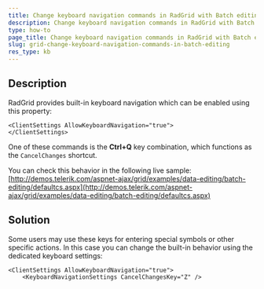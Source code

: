```yaml
---
title: Change keyboard navigation commands in RadGrid with Batch editing
description: Change keyboard navigation commands in RadGrid with Batch editing. Check it now!
type: how-to
page_title: Change keyboard navigation commands in RadGrid with Batch editing
slug: grid-change-keyboard-navigation-commands-in-batch-editing
res_type: kb
---
```



## Description

RadGrid provides built-in keyboard navigation which can be enabled using this property:
````ASP.NET
<ClientSettings AllowKeyboardNavigation="true">
</ClientSettings>
````

One of these commands is the **Ctrl+Q** key combination, which functions as the `CancelChanges` shortcut. 

You can check this behavior in the following live sample:  
[http://demos.telerik.com/aspnet-ajax/grid/examples/data-editing/batch-editing/defaultcs.aspx](http://demos.telerik.com/aspnet-ajax/grid/examples/data-editing/batch-editing/defaultcs.aspx)


## Solution

 Some users may use these keys for entering special symbols or other specific actions. In this case you can change the built-in behavior using the dedicated keyboard settings:

````ASP.NET
<ClientSettings AllowKeyboardNavigation="true">
    <KeyboardNavigationSettings CancelChangesKey="Z" />
````





